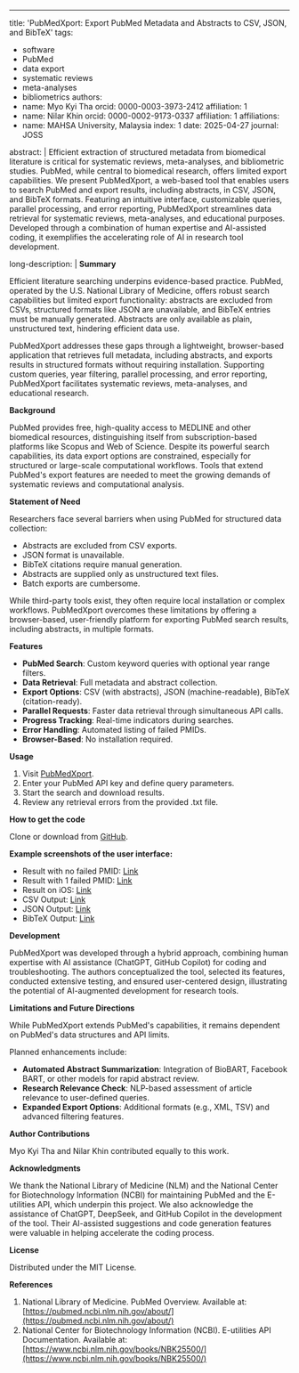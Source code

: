 ---
title: 'PubMedXport: Export PubMed Metadata and Abstracts to CSV, JSON, and BibTeX'
tags:
  - software
  - PubMed
  - data export
  - systematic reviews
  - meta-analyses
  - bibliometrics
authors:
  - name: Myo Kyi Tha
    orcid: 0000-0003-3973-2412
    affiliation: 1
  - name: Nilar Khin
    orcid: 0000-0002-9173-0337
    affiliation: 1
affiliations:
  - name: MAHSA University, Malaysia
    index: 1
date: 2025-04-27
journal: JOSS

abstract: |
  Efficient extraction of structured metadata from biomedical literature is critical for systematic reviews, meta-analyses, and bibliometric studies. PubMed, while central to biomedical research, offers limited export capabilities. We present PubMedXport, a web-based tool that enables users to search PubMed and export results, including abstracts, in CSV, JSON, and BibTeX formats. Featuring an intuitive interface, customizable queries, parallel processing, and error reporting, PubMedXport streamlines data retrieval for systematic reviews, meta-analyses, and educational purposes. Developed through a combination of human expertise and AI-assisted coding, it exemplifies the accelerating role of AI in research tool development.

long-description: |
  **Summary**

  Efficient literature searching underpins evidence-based practice. PubMed, operated by the U.S. National Library of Medicine, offers robust search capabilities but limited export functionality: abstracts are excluded from CSVs, structured formats like JSON are unavailable, and BibTeX entries must be manually generated. Abstracts are only available as plain, unstructured text, hindering efficient data use.

  PubMedXport addresses these gaps through a lightweight, browser-based application that retrieves full metadata, including abstracts, and exports results in structured formats without requiring installation. Supporting custom queries, year filtering, parallel processing, and error reporting, PubMedXport facilitates systematic reviews, meta-analyses, and educational research.

  **Background**

  PubMed provides free, high-quality access to MEDLINE and other biomedical resources, distinguishing itself from subscription-based platforms like Scopus and Web of Science. Despite its powerful search capabilities, its data export options are constrained, especially for structured or large-scale computational workflows. Tools that extend PubMed's export features are needed to meet the growing demands of systematic reviews and computational analysis.

  **Statement of Need**

  Researchers face several barriers when using PubMed for structured data collection:

  - Abstracts are excluded from CSV exports.
  - JSON format is unavailable.
  - BibTeX citations require manual generation.
  - Abstracts are supplied only as unstructured text files.
  - Batch exports are cumbersome.

  While third-party tools exist, they often require local installation or complex workflows. PubMedXport overcomes these limitations by offering a browser-based, user-friendly platform for exporting PubMed search results, including abstracts, in multiple formats.

  **Features**

  - **PubMed Search**: Custom keyword queries with optional year range filters.
  - **Data Retrieval**: Full metadata and abstract collection.
  - **Export Options**: CSV (with abstracts), JSON (machine-readable), BibTeX (citation-ready).
  - **Parallel Requests**: Faster data retrieval through simultaneous API calls.
  - **Progress Tracking**: Real-time indicators during searches.
  - **Error Handling**: Automated listing of failed PMIDs.
  - **Browser-Based**: No installation required.

  **Usage**

  1. Visit [PubMedXport](https://drmyo.github.io/pubmedxport).
  2. Enter your PubMed API key and define query parameters.
  3. Start the search and download results.
  4. Review any retrieval errors from the provided .txt file.

  **How to get the code**

  Clone or download from [GitHub](https://github.com/drmyo/pubmedxport).

  **Example screenshots of the user interface:**

  - Result with no failed PMID: [Link](https://github.com/drmyo/pubmedxport/blob/main/screenshots/1.jpg)
  - Result with 1 failed PMID: [Link](https://github.com/drmyo/pubmedxport/blob/main/screenshots/2.jpg?raw=true)
  - Result on iOS: [Link](https://github.com/drmyo/pubmedxport/blob/main/screenshots/3.JPG)
  - CSV Output: [Link](https://github.com/drmyo/pubmedxport/blob/main/screenshots/4.JPG)
  - JSON Output: [Link](https://github.com/drmyo/pubmedxport/blob/main/screenshots/5.JPG)
  - BibTeX Output: [Link](https://github.com/drmyo/pubmedxport/blob/main/screenshots/6.JPG)

  **Development**

  PubMedXport was developed through a hybrid approach, combining human expertise with AI assistance (ChatGPT, GitHub Copilot) for coding and troubleshooting. The authors conceptualized the tool, selected its features, conducted extensive testing, and ensured user-centered design, illustrating the potential of AI-augmented development for research tools.

  **Limitations and Future Directions**

  While PubMedXport extends PubMed's capabilities, it remains dependent on PubMed's data structures and API limits.

  Planned enhancements include:

  - **Automated Abstract Summarization**: Integration of BioBART, Facebook BART, or other models for rapid abstract review.
  - **Research Relevance Check**: NLP-based assessment of article relevance to user-defined queries.
  - **Expanded Export Options**: Additional formats (e.g., XML, TSV) and advanced filtering features.

  **Author Contributions**

  Myo Kyi Tha and Nilar Khin contributed equally to this work.

  **Acknowledgments**

  We thank the National Library of Medicine (NLM) and the National Center for Biotechnology Information (NCBI) for maintaining PubMed and the E-utilities API, which underpin this project. We also acknowledge the assistance of ChatGPT, DeepSeek, and GitHub Copilot in the development of the tool. Their AI-assisted suggestions and code generation features were valuable in helping accelerate the coding process.

  **License**

  Distributed under the MIT License.

  **References**

  1. National Library of Medicine. PubMed Overview. Available at: [https://pubmed.ncbi.nlm.nih.gov/about/](https://pubmed.ncbi.nlm.nih.gov/about/)
  2. National Center for Biotechnology Information (NCBI). E-utilities API Documentation. Available at: [https://www.ncbi.nlm.nih.gov/books/NBK25500/](https://www.ncbi.nlm.nih.gov/books/NBK25500/)
